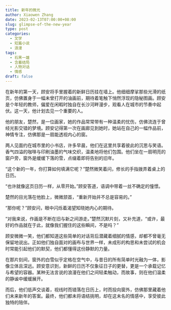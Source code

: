 ```yaml
---
title: 新年的微光
author: Xiaowen Zhang
date: 2023-02-13T07:00:00+08:00
slug: glimpse-of-the-new-year
type: post
categories:
  - 文学
  - 短篇小说
  - 浪漫
tags:
  - 石黑一雄
  - 含蓄结局
  - 人物对话
  - 情感
draft: false
---
```


在新年的第一天，顾安将手里握着的新鲜日历挂在墙上。他细细摩挲那些光滑的纸页，仿佛置身于一幅未曾打开的油画前，期待着笔触下悄然浮现的隐秘图画。顾安是个年轻的教师，偏爱在闲暇时独自在长沙河畔漫步，观看人在城市的节奏中起伏。这一天，他计划去见一个重要的人。

他的朋友，楚然，是一位画家，她的作品常常带有一种温柔的忧伤，仿佛流连于曾经光影交错的梦境。顾安记得第一次在画廊见到她时，她站在自己的一幅作品前，神情专注，仿佛那是一扇能透视内心的窗。

两人见面约在城市里的小书店，许多早晨，他们在这里共享着彼此的沉思与笑语。香气四溢的咖啡与印刷油墨的气味交织，温柔地将他们包围。他们坐在一扇明亮的窗户旁，窗外是缓缓下落的雪，点缀着即将告别的旧年。

“这个新的一年，你打算如何填满它呢？”楚然微笑着问，修长的手指拨弄着桌上的日历。

“也许就像这页日历一样，从零开始。”顾安答道，语调中带着一丝不确定的憧憬。

楚然的目光落在他脸上，微微颔首，“重新开始并不总是容易的。”

“那你呢？”顾安问，眼中闪烁着渴望知晓她内心的期待。

“对我来说，作画是不断在旧与新之间游走。”楚然沉默片刻，又补充道，“或许，最好的作品就在于此，就像我们握住的这些瞬间，不是吗？”

顾安微微一笑，他们都知道这些简单的对话背后潜藏着细腻的情感，却都不曾毫无保留地说出。正如他们独自面对的画布与世界一样，未成形的构思和未尝试的机会时常能引起他们的默契，他们都懂得这份静默的力量。

在那片刻间，窗外的白雪似乎定格在空气中，与昔日的所有简单时光融为一体，影像立体且深远。顾安意识到，新鲜的日历不仅象征日子的更替，更是一个承载记忆与希望的容器。某种无法言说的浪漫在他们之间轻柔触动，而故事，则在他们温柔的静谧中缓缓展开。

而后，他们低声交谈着，视线时而错落在日历上，时而投向窗外，仿佛那里藏着他们未来新年的答案。最终，他们都未将语结挑明，却在这未名的情感中，享受彼此独特的陪伴。